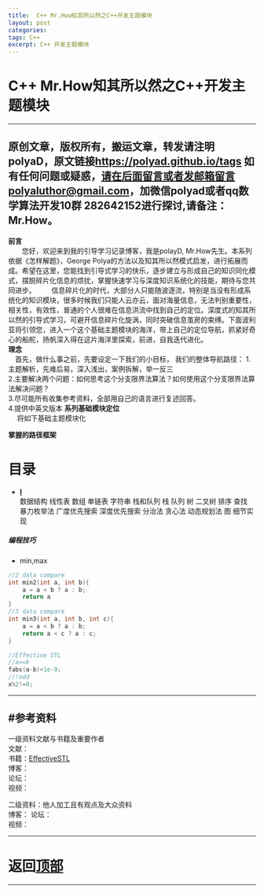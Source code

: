 ```yaml
---
title:  C++ Mr.How知其所以然之C++开发主题模块
layout: post
categories: 
tags: C++
excerpt: C++ 开发主题模块  
---
```

# C++ Mr.How知其所以然之C++开发主题模块<span id="home">

---

原创文章，版权所有，搬运文章，转发请注明polyaD，原文链接<https://polyad.github.io/tags>
如有任何问题或疑惑，请在后面留言或者发邮箱留言polyaluthor@gmail.com，加微信polyad或者qq数学算法开发10群 282642152进行探讨,请备注：Mr.How。  
---
**前言**  
&emsp;&emsp;您好，欢迎来到我的引导学习记录博客，我是polayD, Mr.How先生。本系列依据《怎样解题》，George Polya的方法以及知其所以然模式启发，进行拓展而成。希望在这里，您能找到引导式学习的快乐，逐步建立与形成自己的知识同化模式，摆脱碎片化信息的烦扰，掌握快速学习与深度知识系统化的技能，期待与您共同进步。
&emsp;&emsp;信息碎片化的时代，大部分人只能随波逐流，特别是当没有形成系统化的知识模块，很多时候我们只能人云亦云，面对海量信息，无法判别重要性，相关性，有效性，普通的个人很难在信息洪流中找到自己的定位。深度式的知其所以然的引导式学习，可避开信息碎片化旋涡，同时突破信息茧房的束缚。下面波利亚将引领您，进入一个这个基础主题模块的海洋，带上自己的定位导航，抓紧好奇心的船舵，扬帆深入得在这片海洋里探索，前进，自我迭代进化。  
****理念****  
&emsp;首先，做什么事之前，先要设定一下我们的小目标，
我们的整体导航路径：
1.主题解析，先难后易，深入浅出，案例拆解，举一反三  
2.主要解决两个问题：如何思考这个分支限界法算法？如何使用这个分支限界法算法解决问题？  
3.尽可能所有收集参考资料，全部用自己的语言进行复述回答。  
4.提供中英文版本
**系列基础模块定位**      
&emsp;
将如下基础主题模块化  
 
****掌握的路径框架****
# 目录
* **[I ](#1)**      
数据结构
线性表
数组
单链表
字符串
栈和队列
栈
队列
树
二叉树
排序
查找
暴力枚举法
广度优先搜索
深度优先搜索
分治法
贪心法
动态规划法
图
细节实现  














##### 编程技巧 #####
- min,max
```cpp
//2 data compare
int min2(int a, int b){
    a = a < b ? a : b;
    return a 
}
//3 data compare
int min3(int a, int b, int c){
    a = a < b ? a : b;
    return a < c ? a : c;
}

//Effective STL
//a==b
fabs(a-b)<1e-9;
//!odd
x%2!=0;

```







-----
#参考资料  
-----  
一级资料文献与书籍及重要作者  
文献：  
书籍：[EffectiveSTL]()  
博客：   
论坛：   
视频：  

二级资料：他人加工且有观点及大众资料  
博客： 
论坛：   
视频：    



-----

# **返回[顶部](#home)**

---- 